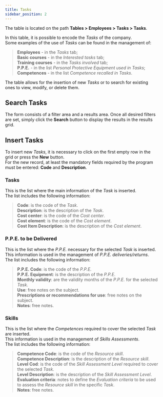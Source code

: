 ```yaml
---
title: Tasks
sidebar_position: 2
---
```


The table is located on the path **Tables > Employees > Tasks > Tasks**.   

In this table, it is possible to encode the *Tasks* of the company.   
Some examples of the use of *Tasks* can be found in the management of:   
> **Employees** - in the *Tasks* tab;   
> **Basic courses** - in the *Interested tasks* tab;   
> **Training courses** - in the *Tasks involved* tab;   
> **P.P.E.** - in the list *Personal Protective Equipment used in Tasks*;   
> **Competences** - in the list *Competence recalled in Tasks*.   

The table allows for the insertion of new *Tasks* or to search for existing ones to view, modify, or delete them.   

## Search Tasks  

The form consists of a filter area and a results area. Once all desired filters are set, simply click the **Search** button to display the results in the results grid.   

## Insert Tasks 
To insert new *Tasks*, it is necessary to click on the first empty row in the grid or press the **New** button.   
For the new record, at least the mandatory fields required by the program must be entered: **Code** and **Description**.   

### Tasks  

This is the list where the main information of the *Task* is inserted.   
The list includes the following information:   
> **Code**: is the code of the *Task*.   
> **Description**: is the description of the *Task*.   
> **Cost center**: is the code of the *Cost center*.   
> **Cost element**: is the code of the *Cost element*.   
> **Cost Item Description**: is the description of the *Cost element*.   

### P.P.E. to be Delivered 

This is the list where the *P.P.E.* necessary for the selected *Task* is inserted.   
This information is used in the management of *P.P.E. deliveries/returns*.   
The list includes the following information:   
> **P.P.E. Code**: is the code of the *P.P.E.*   
> **P.P.E. Equipment**: is the description of the *P.P.E.*   
> **Monthly validity**: are the validity months of the *P.P.E.* for the selected *Task*.   
> **Use**: free notes on the subject.   
> **Prescriptions or recommendations for use**: free notes on the subject.   
> **Notes**: free notes.   

### Skills    

This is the list where the *Competences* required to cover the selected *Task* are inserted.   
This information is used in the management of *Skills Assessments*.   
The list includes the following information:   
> **Competence Code**: is the code of the *Resource skill*.    
> **Competence Description**: is the description of the *Resource skill*.     
> **Level Cod**: is the code of the *Skill Assessment Level* required to cover the selected *Task*.     
> **Level Description**: is the description of the *Skill Assessment Level*.     
> **Evaluation criteria**: notes to define the *Evaluation criteria* to be used to assess the *Resource skill* in the specific *Task*.    
> **Notes**: free notes.  